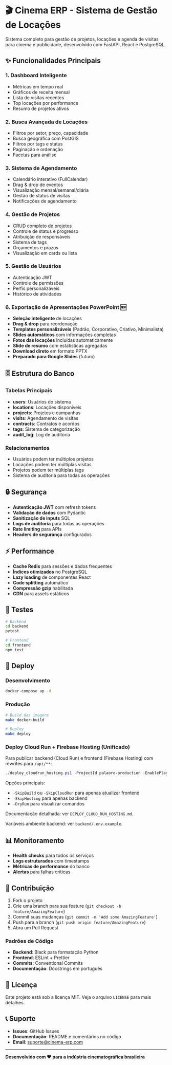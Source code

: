 # 🎬 **Cinema ERP - Sistema de Gestão de Locações**

Sistema completo para gestão de projetos, locações e agenda de visitas para cinema e publicidade, desenvolvido com FastAPI, React e PostgreSQL.

## ✨ **Funcionalidades Principais**

### **1. Dashboard Inteligente**

- Métricas em tempo real
- Gráficos de receita mensal
- Lista de visitas recentes
- Top locações por performance
- Resumo de projetos ativos

### **2. Busca Avançada de Locações**

- Filtros por setor, preço, capacidade
- Busca geográfica com PostGIS
- Filtros por tags e status
- Paginação e ordenação
- Facetas para análise

### **3. Sistema de Agendamento**

- Calendário interativo (FullCalendar)
- Drag & drop de eventos
- Visualização mensal/semanal/diária
- Gestão de status de visitas
- Notificações de agendamento

### **4. Gestão de Projetos**

- CRUD completo de projetos
- Controle de status e progresso
- Atribuição de responsáveis
- Sistema de tags
- Orçamentos e prazos
- Visualização em cards ou lista

### **5. Gestão de Usuários**

- Autenticação JWT
- Controle de permissões
- Perfis personalizáveis
- Histórico de atividades

### **6. Exportação de Apresentações PowerPoint** 🆕

- **Seleção inteligente** de locações
- **Drag & drop** para reordenação
- **Templates personalizáveis** (Padrão, Corporativo, Criativo, Minimalista)
- **Slides automáticos** com informações completas
- **Fotos das locações** incluídas automaticamente
- **Slide de resumo** com estatísticas agregadas
- **Download direto** em formato PPTX
- **Preparado para Google Slides** (futuro)

## 🗄️ Estrutura do Banco

### **Tabelas Principais**

- **users**: Usuários do sistema
- **locations**: Locações disponíveis
- **projects**: Projetos e campanhas
- **visits**: Agendamento de visitas
- **contracts**: Contratos e acordos
- **tags**: Sistema de categorização
- **audit_log**: Log de auditoria

### **Relacionamentos**

- Usuários podem ter múltiplos projetos
- Locações podem ter múltiplas visitas
- Projetos podem ter múltiplas tags
- Sistema de auditoria para todas as operações

## 🔒 Segurança

- **Autenticação JWT** com refresh tokens
- **Validação de dados** com Pydantic
- **Sanitização de inputs** SQL
- **Logs de auditoria** para todas as operações
- **Rate limiting** para APIs
- **Headers de segurança** configurados

## ⚡ Performance

- **Cache Redis** para sessões e dados frequentes
- **Índices otimizados** no PostgreSQL
- **Lazy loading** de componentes React
- **Code splitting** automático
- **Compressão gzip** habilitada
- **CDN** para assets estáticos

## 🧪 Testes

```bash
# Backend
cd backend
pytest

# Frontend
cd frontend
npm test
```

## 🚀 Deploy

### **Desenvolvimento**

```bash
docker-compose up -d
```

### **Produção**

```bash
# Build das imagens
make docker-build

# Deploy
make deploy
```

### **Deploy Cloud Run + Firebase Hosting (Unificado)**

Para publicar backend (Cloud Run) e frontend (Firebase Hosting) com rewrites para `/api/**`:

```powershell
./deploy_cloudrun_hosting.ps1 -ProjectId palaoro-production -EnablePlaywright
```

Opções principais:

- `-SkipBuild` ou `-SkipCloudRun` para apenas atualizar frontend
- `-SkipHosting` para apenas backend
- `-DryRun` para visualizar comandos

Documentação detalhada: ver `DEPLOY_CLOUD_RUN_HOSTING.md`.

Variáveis ambiente backend: ver `backend/.env.example`.

## 📊 Monitoramento

- **Health checks** para todos os serviços
- **Logs estruturados** com timestamps
- **Métricas de performance** do banco
- **Alertas** para falhas críticas

## 🤝 Contribuição

1. Fork o projeto
2. Crie uma branch para sua feature (`git checkout -b feature/AmazingFeature`)
3. Commit suas mudanças (`git commit -m 'Add some AmazingFeature'`)
4. Push para a branch (`git push origin feature/AmazingFeature`)
5. Abra um Pull Request

### **Padrões de Código**

- **Backend**: Black para formatação Python
- **Frontend**: ESLint + Prettier
- **Commits**: Conventional Commits
- **Documentação**: Docstrings em português

## 📝 Licença

Este projeto está sob a licença MIT. Veja o arquivo `LICENSE` para mais detalhes.

## 📞 Suporte

- **Issues**: GitHub Issues
- **Documentação**: README e comentários no código
- **Email**: suporte@cinema-erp.com

---

**Desenvolvido com ❤️ para a indústria cinematográfica brasileira**
